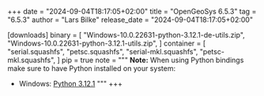 +++
date = "2024-09-04T18:17:05+02:00"
title = "OpenGeoSys 6.5.3"
tag = "6.5.3"
author = "Lars Bilke"
release_date = "2024-09-04T18:17:05+02:00"

[downloads]
binary = [
"Windows-10.0.22631-python-3.12.1-de-utils.zip",
"Windows-10.0.22631-python-3.12.1-utils.zip",
]
container = [
"serial.squashfs",
"petsc.squashfs",
"serial-mkl.squashfs",
"petsc-mkl.squashfs",
]
pip = true
note = """
**Note:** When using Python bindings make sure to have Python installed on your system:

- Windows: [Python 3.12.1](https://www.python.org/ftp/python/3.12.1/python-3.12.1-amd64.exe)
"""
+++
